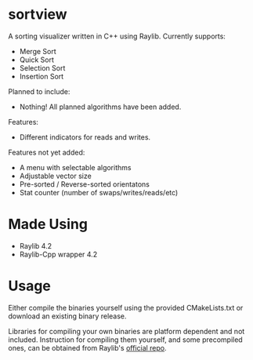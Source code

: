 # sortview
A sorting visualizer written in C++ using Raylib.
Currently supports:
* Merge Sort
* Quick Sort
* Selection Sort
* Insertion Sort

Planned to include:
* Nothing! All planned algorithms have been added.

Features:
* Different indicators for reads and writes.

Features not yet added:
* A menu with selectable algorithms
* Adjustable vector size
* Pre-sorted / Reverse-sorted orientatons
* Stat counter (number of swaps/writes/reads/etc)


# Made Using
* Raylib 4.2
* Raylib-Cpp wrapper 4.2
  
# Usage
Either compile the binaries yourself using the provided CMakeLists.txt or download an existing binary release.

Libraries for compiling your own binaries are platform dependent and not included. Instruction for compiling them yourself, and some precompiled ones, can be obtained from Raylib's [official repo](https://github.com/raysan5/raylib).
